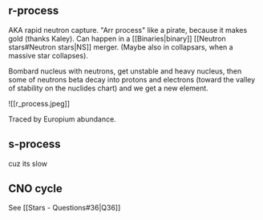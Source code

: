 ## r-process
AKA rapid neutron capture. "Arr process" like a pirate, because it makes gold (thanks Kaley). Can happen in a [[Binaries|binary]] [[Neutron stars#Neutron stars|NS]] merger. (Maybe also in collapsars, when a massive star collapses).

Bombard nucleus with neutrons, get unstable and heavy nucleus, then some of neutrons beta decay into protons and electrons (toward the valley of stability on the nuclides chart) and we get a new element.

![[r_process.jpeg]]

Traced by Europium abundance.


## s-process
cuz its slow


## CNO cycle
See [[Stars - Questions#36|Q36]] 